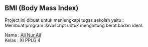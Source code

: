 ## BMI (Body Mass Index)
<p>
  Project ini dibuat untuk menlengkapi tugas sekolah yaitu :
  <br />Membuat program Javascript untuk menghitung berat badan ideal.
</p>

<p>
  Nama  : <a href="https://instagram.com/ajnrji_">Aji Nur Aji</a><br />
  Kelas : XI PPLG 4  
</p>